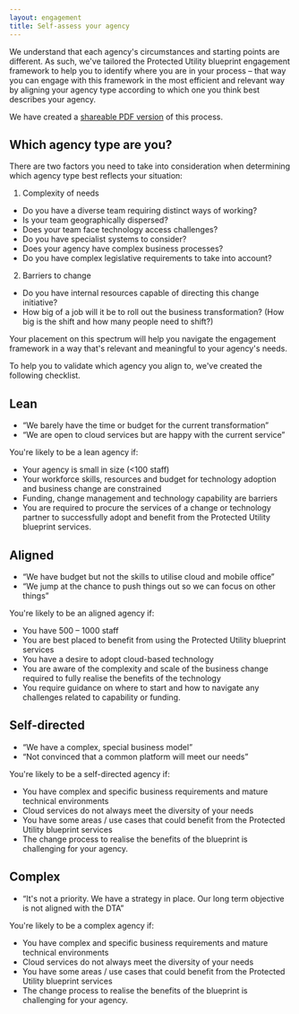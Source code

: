 ```yaml
--- 
layout: engagement
title: Self-assess your agency
--- 
```


We understand that each agency's circumstances and starting points are different. As such, we've tailored the Protected Utility blueprint engagement framework to help you to identify where you are in your process – that way you can engage with this framework in the most efficient and relevant way by aligning your agency type according to which one you think best describes your agency.

We have created a [shareable PDF version](/assets/files/pdf/dta-technology-maturity-assessment-toolkit.pdf) of this process. 

## Which agency type are you?

There are two factors you need to take into consideration when determining which agency type best reflects your situation: 

1. Complexity of needs
  * Do you have a diverse team requiring distinct ways of working? 
  * Is your team geographically dispersed?
  * Does your team face technology access challenges?
  * Do you have specialist systems to consider?
  * Does your agency have complex business processes?
  * Do you have complex legislative requirements to take into account?
2. Barriers to change
  * Do you have internal resources capable of directing this change initiative?
  * How big of a job will it be to roll out the business transformation? (How big is the shift and how many people need to shift?)

Your placement on this spectrum will help you navigate the engagement framework in a way that's relevant and meaningful to your agency's needs. 

To help you to validate which agency you align to, we've created the following checklist.

## Lean

* “We barely have the time or budget for the current transformation”
* “We are open to cloud services but are happy with the current service”

You're likely to be a lean agency if:

* Your agency is small in size (<100 staff)
* Your workforce skills, resources and budget for technology adoption and business change are constrained
* Funding, change management and technology capability are barriers
* You are required to procure the services of a change or technology partner to successfully adopt and benefit from the Protected Utility blueprint services.

## Aligned

* “We have budget but not the skills to utilise cloud and mobile office”
* “We jump at the chance to push things out so we can focus on other things”

You're likely to be an aligned agency if:

* You have 500 – 1000 staff
* You are best placed to benefit from using the Protected Utility blueprint services
* You have a desire to adopt cloud-based technology
* You are aware of the complexity and scale of the business change required to fully realise the benefits of the technology
* You require guidance on where to start and how to navigate any challenges related to capability or funding.

## Self-directed

* “We have a complex, special business model”
* “Not convinced that a common platform will meet our needs”

You're likely to be a self-directed agency if:

* You have complex and specific business requirements and mature technical environments
* Cloud services do not always meet the diversity of your needs
* You have some areas / use cases that could benefit from the Protected Utility blueprint services
* The change process to realise the benefits of the blueprint is challenging for your agency.

## Complex

* “It's not a priority. We have a strategy in place. Our long term objective is not aligned with the DTA”

You're likely to be a complex agency if:

* You have complex and specific business requirements and mature technical environments
* Cloud services do not always meet the diversity of your needs
* You have some areas / use cases that could benefit from the Protected Utility blueprint services
* The change process to realise the benefits of the blueprint is challenging for your agency.
